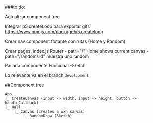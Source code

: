 
###to do:

Actualizar component tree

Integrar p5.createLoop para exportar gifs
https://www.npmjs.com/package/p5.createloop

Crear nav component flotante con rutas (Home y Random)

Crear pages:
index.js Router
    - path="/" Home shows current canvas
    - path="/random/:id" muestra uno random

Pasar a componente Funcional
    -Sketch












Lo relevante va en el branch `development` 


##Component tree 
```
App
|_ CreateCanvas (input -> width, input -> height, button -> handleCallback)
|_ Wall
    |_ Canvas (creates a wxh canvas)
        |_ RandomDraw (Sketch)
    

```

